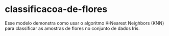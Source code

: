 # classificacoa-de-flores
Esse modelo demonstra como usar o algoritmo K-Nearest Neighbors (KNN) para classificar as amostras de flores no conjunto de dados Iris. 
